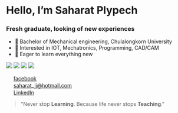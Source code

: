 # Hello, I’m Saharat Plypech

### Fresh graduate, looking of new experiences
- 💼 Bachelor of Mechanical engineering, Chulalongkorn University
- 👀 Interested in IOT, Mechatronics, Programming, CAD/CAM
- 🌱 Eager to learn everything new

<img src="https://img.shields.io/badge/Python-3776AB?style=for-the-badge&logo=python&logoColor=white" /> <img src="https://img.shields.io/badge/C%2B%2B-00599C?style=for-the-badge&logo=c%2B%2B&logoColor=white" /> <img src="https://img.shields.io/badge/RASPBERRY%20PI-C51A4A.svg?&style=for-the-badge&logo=raspberry%20pi&logoColor=white" /> <img src="https://img.shields.io/badge/Arduino_IDE-00979D?style=for-the-badge&logo=arduino&logoColor=white" /> 


<img height="16" width="16" src="https://cdn.jsdelivr.net/npm/simple-icons@v5/icons/facebook.svg" /> [facebook] <br />
<img height="16" width="16" src="https://cdn.jsdelivr.net/npm/simple-icons@5/icons/maildotru.svg" /> saharat_jj@hotmail.com <br />
<img height="16" width="16" src="https://cdn.jsdelivr.net/npm/simple-icons@v5/icons/linkedin.svg" /> [LinkedIn]

>"Never stop **Learning**. Because life never stops **Teaching**."

<br />
<br />

[facebook]: https://web.facebook.com/saharatplypech/
[LinkedIn]: https://www.linkedin.com/in/saharat-plypech-a68767219


<!---
Saharatjj/Saharatjj is a ✨ special ✨ repository because its `README.md` (this file) appears on your GitHub profile.
You can click the Preview link to take a look at your changes.
--->
